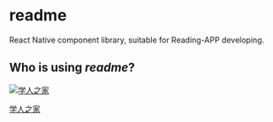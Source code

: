 # readme
React Native component library, suitable for Reading-APP developing.

## Who is using *readme*?
[![学人之家](http://img.wdjimg.com/mms/icon/v1/8/21/c64f8791628bf42da407a96a286f5218_256_256.png)](http://www.wandoujia.com/apps/com.scholarhome)

[学人之家](http://www.wandoujia.com/apps/com.scholarhome)
